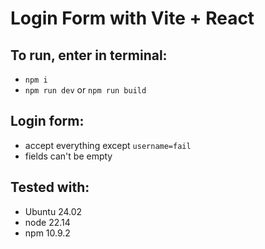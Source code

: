 # Login Form with Vite + React

## To run, enter in terminal:

-   `npm i`
-   `npm run dev` or `npm run build`

## Login form:

-   accept everything except `username=fail`
-   fields can't be empty

## Tested with:

-   Ubuntu 24.02
-   node 22.14
-   npm 10.9.2
